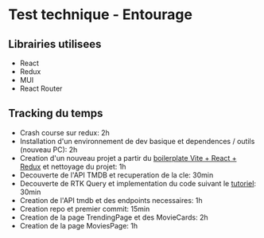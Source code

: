 # Test technique - Entourage

## Librairies utilisees

- React
- Redux
- MUI
- React Router

## Tracking du temps

- Crash course sur redux: 2h
- Installation d'un environnement de dev basique et dependences / outils (nouveau PC): 2h
- Creation d'un nouveau projet a partir du [boilerplate Vite + React + Redux](https://github.com/reduxjs/redux-templates) et nettoyage du projet: 1h
- Decouverte de l'API TMDB et recuperation de la cle: 30min
- Decouverte de RTK Query et implementation du code suivant le [tutoriel](https://redux-toolkit.js.org/tutorials/rtk-query): 30min
- Creation de l'API tmdb et des endpoints necessaires: 1h
- Creation repo et premier commit: 15min
- Creation de la page TrendingPage et des MovieCards: 2h
- Creation de la page MoviesPage: 1h
